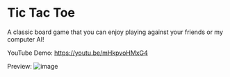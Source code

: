 # Tic Tac Toe
A classic board game that you can enjoy playing against your friends or my computer AI!

YouTube Demo: https://youtu.be/mHkpvoHMxG4

Preview:
![image](https://github.com/HenryZhao2020/TicTacToe/assets/75873192/867ffa33-e7b0-4571-bfe2-8b03598dec87)
